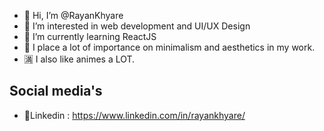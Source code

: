 - 👋 Hi, I’m @RayanKhyare
- 👀 I’m interested in web development and UI/UX Design
- 🌱 I’m currently learning ReactJS
- :evergreen_tree: I place a lot of importance on minimalism and aesthetics in my work.
- :u6e80: I also like animes a LOT.


## Social media's
- 🙍Linkedin : https://www.linkedin.com/in/rayankhyare/

